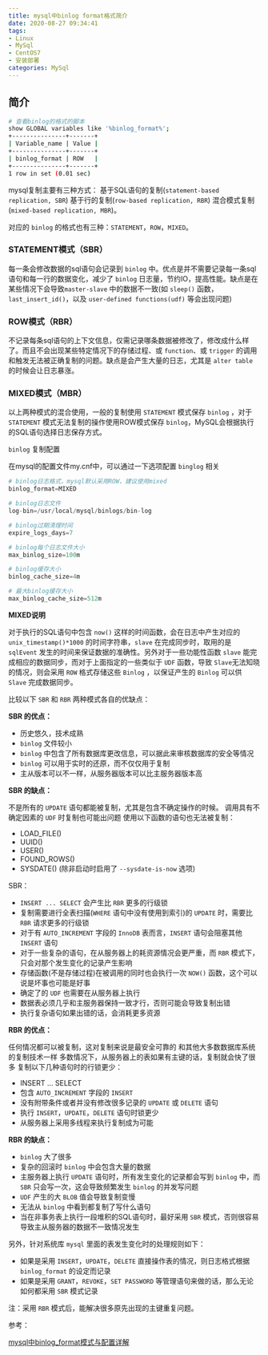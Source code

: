 ```yaml
---
title: mysql中binlog format格式简介
date: 2020-08-27 09:34:41
tags:
- Linux
- MySql
- CentOS7
- 安装部署
categories: MySql
---
```


## 简介

```sh
# 查看binlog的格式的脚本
show GLOBAL variables like '%binlog_format%';
+---------------+-------+
| Variable_name | Value |
+---------------+-------+
| binlog_format | ROW   |
+---------------+-------+
1 row in set (0.01 sec)
```

mysql复制主要有三种方式：
基于SQL语句的复制(`statement-based replication, SBR`)
基于行的复制(`row-based replication, RBR`)
混合模式复制(`mixed-based replication, MBR`)。

对应的 `binlog` 的格式也有三种：`STATEMENT`，`ROW`，`MIXED`。

### STATEMENT模式（SBR）

每一条会修改数据的sql语句会记录到 `binlog` 中。优点是并不需要记录每一条sql语句和每一行的数据变化，减少了 `binlog` 日志量，节约IO，提高性能。缺点是在某些情况下会导致`master-slave` 中的数据不一致(如 `sleep()` 函数， `last_insert_id()`，以及 `user-defined functions(udf)` 等会出现问题)

### ROW模式（RBR）

不记录每条sql语句的上下文信息，仅需记录哪条数据被修改了，修改成什么样了。而且不会出现某些特定情况下的存储过程、或 `function`、或 `trigger` 的调用和触发无法被正确复制的问题。缺点是会产生大量的日志，尤其是 `alter table` 的时候会让日志暴涨。

### MIXED模式（MBR）

以上两种模式的混合使用，一般的复制使用 `STATEMENT` 模式保存 `binlog` ，对于 `STATEMENT` 模式无法复制的操作使用ROW模式保存 `binlog`，MySQL会根据执行的SQL语句选择日志保存方式。
 
`binlog` 复制配置

在mysql的配置文件my.cnf中，可以通过一下选项配置 `binglog` 相关

```s
# binlog日志格式，mysql默认采用ROW，建议使用mixed
binlog_format=MIXED

# binlog日志文件
log-bin=/usr/local/mysql/binlogs/bin-log

# binlog过期清理时间
expire_logs_days=7

# binlog每个日志文件大小
max_binlog_size=100m

# binlog缓存大小
binlog_cache_size=4m

# 最大binlog缓存大小
max_binlog_cache_size=512m
```

**MIXED说明**

对于执行的SQL语句中包含 `now()` 这样的时间函数，会在日志中产生对应的 `unix_timestamp()*1000` 的时间字符串，`slave` 在完成同步时，取用的是 `sqlEvent` 发生的时间来保证数据的准确性。另外对于一些功能性函数 `slave` 能完成相应的数据同步，而对于上面指定的一些类似于 `UDF` 函数，导致 `Slave`无法知晓的情况，则会采用 `ROW` 格式存储这些 `Binlog` ，以保证产生的 `Binlog` 可以供 `Slave` 完成数据同步。

比较以下 `SBR` 和 `RBR` 两种模式各自的优缺点：

**SBR 的优点：**

* 历史悠久，技术成熟
* `binlog` 文件较小
* `binlog` 中包含了所有数据库更改信息，可以据此来审核数据库的安全等情况
* `binlog` 可以用于实时的还原，而不仅仅用于复制
* 主从版本可以不一样，从服务器版本可以比主服务器版本高


**SBR 的缺点：**

不是所有的 `UPDATE` 语句都能被复制，尤其是包含不确定操作的时候。
调用具有不确定因素的 `UDF` 时复制也可能出问题
使用以下函数的语句也无法被复制：

* LOAD_FILE()
* UUID()
* USER()
* FOUND_ROWS()
* SYSDATE() (除非启动时启用了 `--sysdate-is-now` 选项)

SBR：

* `INSERT ... SELECT` 会产生比 `RBR` 更多的行级锁
* 复制需要进行全表扫描(`WHERE` 语句中没有使用到索引)的 `UPDATE` 时，需要比 `RBR` 请求更多的行级锁
* 对于有 `AUTO_INCREMENT` 字段的 `InnoDB` 表而言，`INSERT` 语句会阻塞其他 `INSERT` 语句
* 对于一些复杂的语句，在从服务器上的耗资源情况会更严重，而 `RBR` 模式下，只会对那个发生变化的记录产生影响
* 存储函数(不是存储过程)在被调用的同时也会执行一次 `NOW()` 函数，这个可以说是坏事也可能是好事
* 确定了的 `UDF` 也需要在从服务器上执行
* 数据表必须几乎和主服务器保持一致才行，否则可能会导致复制出错
* 执行复杂语句如果出错的话，会消耗更多资源

**RBR 的优点：**

任何情况都可以被复制，这对复制来说是最安全可靠的
和其他大多数数据库系统的复制技术一样
多数情况下，从服务器上的表如果有主键的话，复制就会快了很多
复制以下几种语句时的行锁更少：

* INSERT ... SELECT
* 包含 `AUTO_INCREMENT` 字段的 `INSERT`
* 没有附带条件或者并没有修改很多记录的 `UPDATE` 或 `DELETE` 语句
* 执行 `INSERT`，`UPDATE`，`DELETE` 语句时锁更少
* 从服务器上采用多线程来执行复制成为可能

**RBR 的缺点：**

* `binlog` 大了很多
* 复杂的回滚时 `binlog` 中会包含大量的数据
* 主服务器上执行 `UPDATE` 语句时，所有发生变化的记录都会写到 `binlog` 中，而 `SBR` 只会写一次，这会导致频繁发生 `binlog` 的并发写问题
* `UDF` 产生的大 `BLOB` 值会导致复制变慢
* 无法从 `binlog` 中看到都复制了写什么语句
* 当在非事务表上执行一段堆积的SQL语句时，最好采用 `SBR` 模式，否则很容易导致主从服务器的数据不一致情况发生

另外，针对系统库 `mysql` 里面的表发生变化时的处理规则如下：

* 如果是采用 `INSERT`，`UPDATE`，`DELETE` 直接操作表的情况，则日志格式根据 `binlog_format` 的设定而记录
* 如果是采用 `GRANT`，`REVOKE`，`SET PASSWORD` 等管理语句来做的话，那么无论如何都采用 `SBR` 模式记录

注：采用 `RBR` 模式后，能解决很多原先出现的主键重复问题。

参考：

[mysql中binlog_format模式与配置详解](https://www.cnblogs.com/langtianya/p/5504774.html)